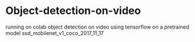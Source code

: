 # Object-detection-on-video
running on colab object detection on video using tensorflow on a pretrained model ssd_mobilenet_v1_coco_2017_11_17
